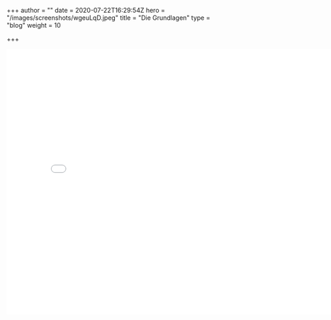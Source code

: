 +++
author = ""
date = 2020-07-22T16:29:54Z
hero = "/images/screenshots/wgeuLqD.jpeg"
title = "Die Grundlagen"
type = "blog"
weight = 10

+++
<iframe width="800" height="600" src="[https://www.youtube.com/embed/V-3b3GyVZsM](https://www.youtube.com/embed/V-3b3GyVZsM "https://www.youtube.com/embed/V-3b3GyVZsM")" frameborder="0" allow="accelerometer; autoplay; encrypted-media" allowfullscreen></iframe>